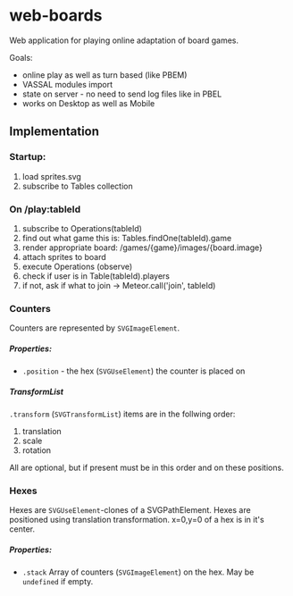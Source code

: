 web-boards
==========

Web application for playing online adaptation of board games.

Goals:
* online play as well as turn based (like PBEM)
* VASSAL modules import
* state on server - no need to send log files like in PBEL
* works on Desktop as well as Mobile 


## Implementation

### Startup:

1. load sprites.svg
2. subscribe to Tables collection

### On /play:tableId

1. subscribe to Operations(tableId)
2. find out what game this is: Tables.findOne(tableId).game
3. render appropriate board: /games/{game}/images/{board.image}
  1. attach sprites to board
4. execute Operations (observe)
5. check if user is in Table(tableId).players
  1. if not, ask if what to join -> Meteor.call('join', tableId)

### Counters

Counters are represented by `SVGImageElement`.

##### Properties:

* `.position` - the hex (`SVGUseElement`) the counter is placed on

##### TransformList
`.transform` (`SVGTransformList`) items are in the follwing order:

1. translation
2. scale 
3. rotation 

All are optional, but if present must be in this order and on these positions.

### Hexes

Hexes are `SVGUseElement`-clones of a SVGPathElement. 
Hexes are positioned using translation transformation. 
x=0,y=0 of a hex is in it's center.

##### Properties:
* `.stack` Array of counters (`SVGImageElement`) on the hex. May be `undefined` if empty.